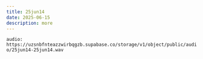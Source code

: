 ```yaml
---
title: 25jun14
date: 2025-06-15
description: more
---
```


`audio: https://uzsnbfnteazzwirbqgzb.supabase.co/storage/v1/object/public/audio/25jun14-25jun14.wav`